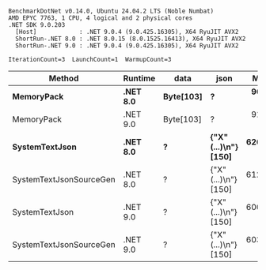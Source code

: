 ```

BenchmarkDotNet v0.14.0, Ubuntu 24.04.2 LTS (Noble Numbat)
AMD EPYC 7763, 1 CPU, 4 logical and 2 physical cores
.NET SDK 9.0.203
  [Host]            : .NET 9.0.4 (9.0.425.16305), X64 RyuJIT AVX2
  ShortRun-.NET 8.0 : .NET 8.0.15 (8.0.1525.16413), X64 RyuJIT AVX2
  ShortRun-.NET 9.0 : .NET 9.0.4 (9.0.425.16305), X64 RyuJIT AVX2

IterationCount=3  LaunchCount=1  WarmupCount=3  

```
| Method                  | Runtime  | data      | json                 | Mean      | Error     | StdDev   | Min       | Max       | Gen0   | Allocated |
|------------------------ |--------- |---------- |--------------------- |----------:|----------:|---------:|----------:|----------:|-------:|----------:|
| **MemoryPack**              | **.NET 8.0** | **Byte[103]** | **?**                    |  **96.28 ns** | **13.629 ns** | **0.747 ns** |  **95.77 ns** |  **97.14 ns** | **0.0148** |     **248 B** |
| MemoryPack              | .NET 9.0 | Byte[103] | ?                    |  91.74 ns | 17.728 ns | 0.972 ns |  91.07 ns |  92.86 ns | 0.0148 |     248 B |
| **SystemTextJson**          | **.NET 8.0** | **?**         | **{&quot;X&quot;(...)\\n&quot;} [150]** | **626.00 ns** | **36.418 ns** | **1.996 ns** | **624.39 ns** | **628.24 ns** | **0.0143** |     **248 B** |
| SystemTextJsonSourceGen | .NET 8.0 | ?         | {&quot;X&quot;(...)\\n&quot;} [150] | 612.81 ns | 29.454 ns | 1.614 ns | 611.40 ns | 614.57 ns | 0.0143 |     248 B |
| SystemTextJson          | .NET 9.0 | ?         | {&quot;X&quot;(...)\\n&quot;} [150] | 600.55 ns |  8.853 ns | 0.485 ns | 600.14 ns | 601.09 ns | 0.0143 |     248 B |
| SystemTextJsonSourceGen | .NET 9.0 | ?         | {&quot;X&quot;(...)\\n&quot;} [150] | 603.34 ns |  4.771 ns | 0.261 ns | 603.12 ns | 603.63 ns | 0.0143 |     248 B |
